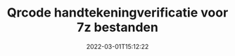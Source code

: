 ---
############################# Static ############################
layout: "auto-gen-signature"
date: 2022-03-01T15:12:22
draft: false
operation: Verify
signaturetype: Qrcode
fileformat: 7z
productName: .NET
lang: nl
productCode: net
otherformats: pdf doc docx docm dot dotm dotx odt ott rtf xls xlsx xlsm xlsb csv ods ots xltx xltm ppt pptx pps ppsx odp otp potx potm pptm ppsm png jpg bmp gif tiff svg webp wmf
breadcrumb: Put Qrcode signature on 7z for C#

############################# Head ############################
head_title: "Verificatie van Qrcode handtekeningen voor 7z bestanden via C#"
head_description: "Gebruik slechts een paar regels .NET-code om 7z-documenten en hun Qrcode-handtekeningen te verifiëren."

############################# Header ############################
title: "Qrcode handtekeningverificatie voor 7z bestanden"
description: "API voor .NET biedt de mogelijkheid om Qrcode handtekeningen te verifiëren bij 7z documenten. Verificatie van elektronische handtekeningen in uw 7z documenten kan snel en gemakkelijk worden uitgevoerd."
bg_image: "https://cms.admin.containerize.com/templates/aspose/App_Themes/V3/images/bg/header1.png"
bg_overlay: false
button:
    enable: true

############################# SubMenu ############################
submenu:
    enable: true

    left:
        img_alt: "GroupDocs.Signature for .NET"
        image: "https://cms.admin.containerize.com/templates/groupdocs/images/product-logos/90x90-noborder/groupdocs-signature-net.png"
        product: "GroupDocs.Signature"
        platform: ".NET"



############################# About ############################
about:
    enable: true
    title: "Ontdek nieuwe GroupDocs.Signature for .NET API-functies"
    content: |
        [GroupDocs.Signature for .NET](https://products.groupdocs.com/signature/net/) API biedt een breed scala aan manieren om tal van documentformaten te verwerken met behulp van elektronische handtekeningen. Vele soorten digitale handtekeningen zoals teksten, afbeeldingen, digitale certificaten, barcodes, QR-codes, stempels of metadata worden ondersteund. Klanten kunnen digitale handtekeningen toevoegen, verwijderen, bewerken, valideren of zoeken in PDF's, MS Word-documenten, MS Excel-werkmappen, MS PowerPoint-presentaties, Adobe Photoshop-bestanden en verschillende afbeeldingsformaten. Verbazingwekkend aantal extra functies en instellingen zijn beschikbaar.
    

############################# Steps ############################
steps:
    enable: true
    title_left: "Hoe u Qrcode handtekeningen valideert in uw 7z document"
    content_left: |
        [GroupDocs.Signature for .NET](https://products.groupdocs.com/signature/net/) bevat handige functies zoals verificatie van Qrcode handtekeningen die bij 7z documenten zijn geplaatst. Gebruik deze mogelijkheid zonder extra code te implementeren.
        
        * Ten eerste, instantiëren Signature-klasse die als een constructorparameterpad biedt naar een document dat moet worden geverifieerd.
        * Maak vervolgens een nieuw VerifyOptions-object en stel alle vereiste eigenschappen in.
        * Roep ten slotte de object Verify-methode van Signature aan die de instantie van VerifyOptions doorgeeft.
        * Verwerk vervolgens de verificatieresultaten.

    title_right: "systeem vereisten"
    content_right: |
        GroupDocs.Signature for .NET worden ondersteund op alle belangrijke platforms en besturingssystemen. Voordat u de onderstaande code uitvoert, moet u ervoor zorgen dat de volgende vereisten op uw systeem zijn geïnstalleerd.

        * Besturingssystemen: Microsoft Windows, Linux, MacOS
        * Ontwikkelomgevingen: Microsoft Visual Studio, Xamarin, MonoDevelop
        * Frameworks: .NET Framework, .NET Standard, .NET Core, Mono
        * Download de nieuwste versie van GroupDocs.Signature for .NET van [Nuget](https://www.nuget.org/packages/groupdocs.signature)
         
    code: |
        ```csharp    
                
        // Set up input 7z file
        string filePath = "input.7z";

        // Instantiate Signature for input file
        using (GroupDocs.Signature.Signature signature = new GroupDocs.Signature.Signature(filePath))
        {
                //Provide verification options
                QrCodeVerifyOptions options = new QrCodeVerifyOptions()
                {
                    // process only first page
                    PagesSetup = new PagesSetup() { FirstPage = true },
                    AllPages = false,
                    // set up text match type
                    MatchType = TextMatchType.StartsWith,
                    // specify text pattern to search
                    Text = "QrCode text",
                };

                // Verify document signatures
                VerificationResult result = signature.Verify(options);

                //process result
                if (result.IsValid)
                {
                    //..
                }
        }

        ```

############################# Demos ############################
demos:
    enable: true
    title: "Ondertekenen met Qrcode handtekeningen Live demo"
    content: |
       Voeg nu verschillende elektronische handtekeningen toe aan het 7z-bestand door naar de website [GroupDocs.Signature App](https://products.groupdocs.app/signature/family) te gaan.          

############################# More Formats ############################
more_formats:
    enable: true
    title: "Verifieer andere Qrcode handtekeningen met C#"
    content: |
        "Verificatie van elektronische handtekeningen in verschillende documenten. Controleer de kwaliteit van handtekeningen in de populaire bestandsindelingen, zoals hieronder wordt onthuld."
    format: 
       
       
back_to_top:
    enable: true
---